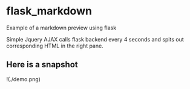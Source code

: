 # flask_markdown
Example of a markdown preview using flask

Simple Jquery AJAX calls flask backend every 4 seconds and spits out corresponding HTML in the right pane. 

## Here is a snapshot

!(./demo.png)
